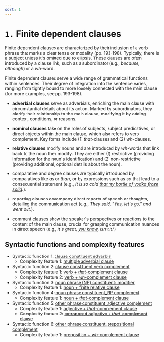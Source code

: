 ```yaml
---
sort: 1
---
```


# `1.` Finite dependent clauses

Finite dependent clauses are characterized by their inclusion of a verb phrase that marks a clear tense or modality (pp. 193-198). Typically, there is a subject unless it's omitted due to ellipsis. These clauses are often introduced by a clause link, such as a subordinator (e.g., *because*, *although*) or a *wh*-word.

Finite dependent clauses serve a wide range of grammatical functions within sentences. Their degree of integration into the sentence varies, ranging from tightly bound to more loosely connected with the main clause (for more examples, see pp. 193-198).

- **adverbial clauses** serve as adverbials, enriching the main clause with circumstantial details about its action. Marked by subordinators, they clarify their relationship to the main clause, modifying it by adding context, conditions, or reasons.

- **nominal clauses** take on the roles of subjects, subject predicatives, or direct objects within the main clause, which also refers to verb complement. Key forms include (1) *that*-clauses and (2) *wh*-clauses.

- **relative clauses** modify nouns and are introduced by *wh*-words that link back to the noun they modify. They are either (1) restrictive (providing information for the noun's identification) and (2) non-restrictive (providing additional, optional details about the noun).

- comparative and degree clauses are typically introduced by comparatives like *as* or *than*, or by expressions such as *so* that lead to a consequential statement (e.g., *It is so cold <ins>that my bottle of vodka froze solid</ins>.*).

- reporting clauses accompany direct reports of speech or thoughts, detailing the communication act (e.g., *<ins>They said</ins>, "Yes, let's go," and went out.*).

- comment clauses show the speaker's perspectives or reactions to the content of the main clause, crucial for grasping communication nuances in direct speech (e.g., *It's great, <ins>you know</ins>, isn't it?*)

## Syntactic functions and complexity features

- Syntactic function 1: [clause constituent adverbial](1.%20Syntactic%20function1.html#1-1-clause-constituent-adverbial)
    - Complexity feature 1: [multiple adverbial clause](1.%20Syntactic%20function1.html#1-1-1-multiple-adverbial-clause)
- Syntactic function 2: [clause constituent verb complement](2.%20Syntactic%20function2.html#1-2-clause-constituent-verb-complement)
    - Complexity feature 1: [verb + *that*-complement clause](2.%20Syntactic%20function2.html#1-2-1-verb--that-complement-clause)
    - Complexity feature 2: [verb + *wh*-complement clause](2.%20Syntactic%20function2.html#1-2-2-verb--wh-complement-clause)
- Syntactic function 3: [noun phrase (NP) constituent: modifier](3.%20Syntactic%20function3.html#1-3-noun-phrase-constituent-modifier)
    - Complexity feature 1: [noun + finite relative clause](3.%20Syntactic%20function3.html#1-3-1-noun--finite-relative-clause)
- Syntactic function 4: [noun phrase constituent_NP complement](4.%20Syntactic%20function4.html#1-4-noun-phrase-constituent-complement)
    - Complexity feature 1: [noun + *that*-complement clause](4.%20Syntactic%20function4.html#1-4-1-noun--that-complement-clause)
- Syntactic function 5: [other phrase constituent_adjective complement](5.%20Syntactic%20function5.html#1-5-other-phrase-constituent_adjective-complement)
    - Complexity feature 1: [adjective + *that*-complement clause](5.%20Syntactic%20function5.html#1-5-1-adjective--that-complement-clause)
    - Complexity feature 2: [extraposed adjective + *that*-complement clause](5.%20Syntactic%20function5.html#1-5-2-extraposed-adjective--that-complement-clause)
- Syntactic function 6: [other phrase constituent_prepositional complement](6.%20Syntactic%20function6.html#1-6-other-phrase-constituent_preposition-complement)
    - Complexity feature 1: [preposition + *wh*-complement clause](6.%20Syntactic%20function6.html#1-6-1-preposition--wh-complement-clause)

